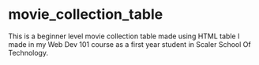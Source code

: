 # movie_collection_table
This is a beginner level movie collection table made using HTML table I made in my Web Dev 101 course as a first year student in Scaler School Of Technology.
